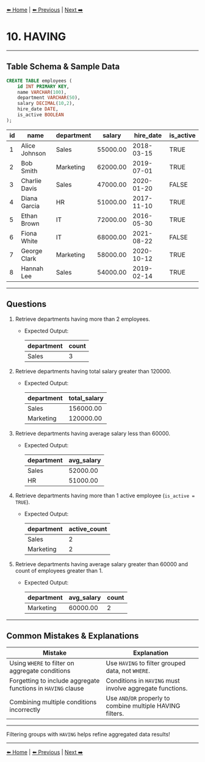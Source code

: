 [⬅️ Home](README.md) | [⬅️ Previous](09-group-by.md) | [Next ➡️](11-pro.md)

# 10. HAVING

---

## Table Schema & Sample Data

```sql
CREATE TABLE employees (
    id INT PRIMARY KEY,
    name VARCHAR(100),
    department VARCHAR(50),
    salary DECIMAL(10,2),
    hire_date DATE,
    is_active BOOLEAN
);
```

| id | name          | department | salary   | hire\_date | is\_active |
| -- | ------------- | ---------- | -------- | ---------- | ---------- |
| 1  | Alice Johnson | Sales      | 55000.00 | 2018-03-15 | TRUE       |
| 2  | Bob Smith     | Marketing  | 62000.00 | 2019-07-01 | TRUE       |
| 3  | Charlie Davis | Sales      | 47000.00 | 2020-01-20 | FALSE      |
| 4  | Diana Garcia  | HR         | 51000.00 | 2017-11-10 | TRUE       |
| 5  | Ethan Brown   | IT         | 72000.00 | 2016-05-30 | TRUE       |
| 6  | Fiona White   | IT         | 68000.00 | 2021-08-22 | FALSE      |
| 7  | George Clark  | Marketing  | 58000.00 | 2020-10-12 | TRUE       |
| 8  | Hannah Lee    | Sales      | 54000.00 | 2019-02-14 | TRUE       |

---

## Questions

1. Retrieve departments having more than 2 employees.

   * Expected Output:

     | department | count |
     | ---------- | ----- |
     | Sales      | 3     |

2. Retrieve departments having total salary greater than 120000.

   * Expected Output:

     | department | total\_salary |
     | ---------- | ------------- |
     | Sales      | 156000.00     |
     | Marketing  | 120000.00     |

3. Retrieve departments having average salary less than 60000.

   * Expected Output:

     | department | avg\_salary |
     | ---------- | ----------- |
     | Sales      | 52000.00    |
     | HR         | 51000.00    |

4. Retrieve departments having more than 1 active employee (`is_active = TRUE`).

   * Expected Output:

     | department | active\_count |
     | ---------- | ------------- |
     | Sales      | 2             |
     | Marketing  | 2             |

5. Retrieve departments having average salary greater than 60000 and count of employees greater than 1.

   * Expected Output:

     | department | avg\_salary | count |
     | ---------- | ----------- | ----- |
     | Marketing  | 60000.00    | 2     |

---

## Common Mistakes & Explanations

| Mistake                                                      | Explanation                                                 |
| ------------------------------------------------------------ | ----------------------------------------------------------- |
| Using `WHERE` to filter on aggregate conditions              | Use `HAVING` to filter grouped data, not `WHERE`.           |
| Forgetting to include aggregate functions in `HAVING` clause | Conditions in `HAVING` must involve aggregate functions.    |
| Combining multiple conditions incorrectly                    | Use `AND`/`OR` properly to combine multiple HAVING filters. |

---

Filtering groups with `HAVING` helps refine aggregated data results!

---

[⬅️ Home](README.md) | [⬅️ Previous](09-group-by.md) | [Next ➡️](11-pro.md)
